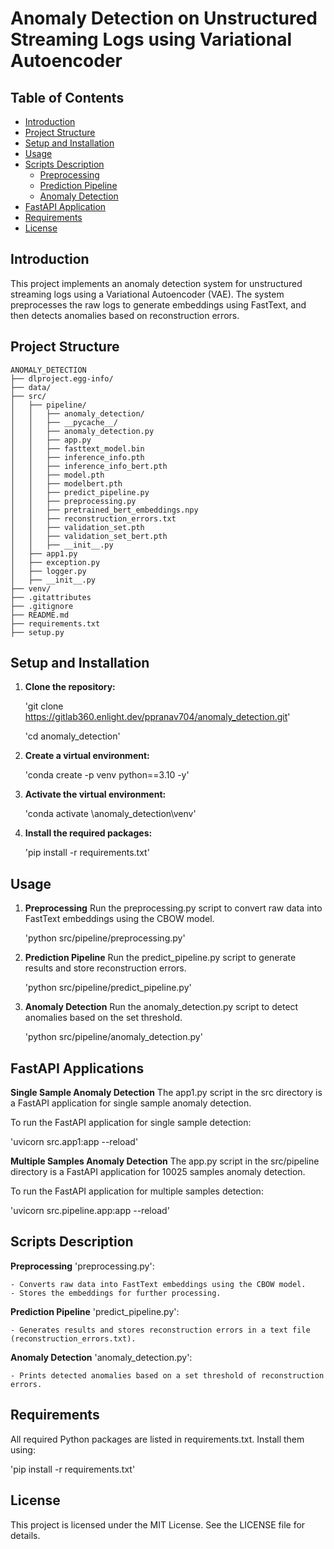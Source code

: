 # Anomaly Detection on Unstructured Streaming Logs using Variational Autoencoder

## Table of Contents
- [Introduction](#introduction)
- [Project Structure](#project-structure)
- [Setup and Installation](#setup-and-installation)
- [Usage](#usage)
- [Scripts Description](#scripts-description)
  - [Preprocessing](#preprocessing)
  - [Prediction Pipeline](#prediction-pipeline)
  - [Anomaly Detection](#anomaly-detection)
- [FastAPI Application](#fastapi-application)
- [Requirements](#requirements)
- [License](#license)

## Introduction
This project implements an anomaly detection system for unstructured streaming logs using a Variational Autoencoder (VAE). The system preprocesses the raw logs to generate embeddings using FastText, and then detects anomalies based on reconstruction errors.

## Project Structure
    ANOMALY_DETECTION
    ├── dlproject.egg-info/
    ├── data/
    ├── src/
    │   ├── pipeline/
    │   │   ├── anomaly_detection/
    │   │   ├── __pycache__/
    │   │   ├── anomaly_detection.py
    │   │   ├── app.py
    │   │   ├── fasttext_model.bin
    │   │   ├── inference_info.pth
    │   │   ├── inference_info_bert.pth
    │   │   ├── model.pth
    │   │   ├── modelbert.pth
    │   │   ├── predict_pipeline.py
    │   │   ├── preprocessing.py
    │   │   ├── pretrained_bert_embeddings.npy
    │   │   ├── reconstruction_errors.txt
    │   │   ├── validation_set.pth
    │   │   ├── validation_set_bert.pth
    │   │   ├── __init__.py
    │   ├── app1.py
    │   ├── exception.py
    │   ├── logger.py
    │   ├── __init__.py
    ├── venv/
    ├── .gitattributes
    ├── .gitignore
    ├── README.md
    ├── requirements.txt
    ├── setup.py




## Setup and Installation

1. **Clone the repository:**
   
   'git clone https://gitlab360.enlight.dev/ppranav704/anomaly_detection.git'

   'cd anomaly_detection'


2. **Create a virtual environment:**

   'conda create -p venv python==3.10 -y'

3. **Activate the virtual environment:**

   'conda activate \anomaly_detection\venv'

4. **Install the required packages:**

   'pip install -r requirements.txt'


## Usage

1. **Preprocessing**
   Run the preprocessing.py script to convert raw data into FastText embeddings using the CBOW model.

   'python src/pipeline/preprocessing.py'

2. **Prediction Pipeline**
   Run the predict_pipeline.py script to generate results and store reconstruction errors.

   'python src/pipeline/predict_pipeline.py'

3. **Anomaly Detection**
   Run the anomaly_detection.py script to detect anomalies based on the set threshold.

   'python src/pipeline/anomaly_detection.py'


## FastAPI Applications
**Single Sample Anomaly Detection**
  The app1.py script in the src directory is a FastAPI application for single sample anomaly detection.

  To run the FastAPI application for single sample detection:

   'uvicorn src.app1:app --reload'

**Multiple Samples Anomaly Detection**
  The app.py script in the src/pipeline directory is a FastAPI application for 10025 samples anomaly detection.

  To run the FastAPI application for multiple samples detection:

   'uvicorn src.pipeline.app:app --reload'


## Scripts Description
**Preprocessing**
 'preprocessing.py':

    - Converts raw data into FastText embeddings using the CBOW model.
    - Stores the embeddings for further processing.

**Prediction Pipeline**
 'predict_pipeline.py':

    - Generates results and stores reconstruction errors in a text file (reconstruction_errors.txt).

**Anomaly Detection**
 'anomaly_detection.py':

    - Prints detected anomalies based on a set threshold of reconstruction errors.

## Requirements
 All required Python packages are listed in requirements.txt. Install them using:

 'pip install -r requirements.txt'

## License
 This project is licensed under the MIT License. See the LICENSE file for details.

   